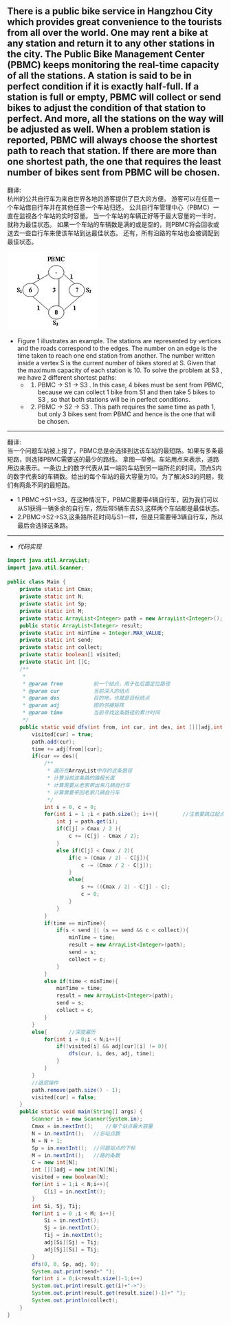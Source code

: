 There is a public bike service in Hangzhou City which provides great convenience to the tourists from all over the world. 
One may rent a bike at any station and return it to any other stations in the city.
The Public Bike Management Center (PBMC) keeps monitoring the real-time capacity of all the stations. 
A station is said to be in perfect condition if it is exactly half-full. 
If a station is full or empty, PBMC will collect or send bikes to adjust the condition of that station to perfect. 
And more, all the stations on the way will be adjusted as well.
When a problem station is reported, PBMC will always choose the shortest path to reach that station. 
If there are more than one shortest path, the one that requires the least number of bikes sent from PBMC will be chosen.
---
翻译:<br>
杭州的公共自行车为来自世界各地的游客提供了巨大的方便。
游客可以在任意一个车站借自行车并在其他任意一个车站归还。
公共自行车管理中心（PBMC）一直在监视各个车站的实时容量。
当一个车站的车辆正好等于最大容量的一半时，就称为最佳状态。
如果一个车站的车辆数是满的或是空的，则PBMC将会回收或送去一些自行车来使该车站到达最佳状态。
还有，所有沿路的车站也会被调配到最佳状态。

![Figure 1](https://github.com/flysafely/PAT-Demo/blob/master/Figures/Public%20Bike%20Managemen.jpg)

+ Figure 1 illustrates an example. 
  The stations are represented by vertices and the roads correspond to the edges. 
  The number on an edge is the time taken to reach one end station from another. 
  The number written inside a vertex S is the current number of bikes stored at S. Given that the maximum capacity of each station is 10. 
  To solve the problem at S3 , we have 2 different shortest paths:
  + 1. PBMC -> S1 -> S3 . In this case, 4 bikes must be sent from PBMC, because we can collect 1 bike from S1 and then take 5 bikes to S3 , so that both stations will be in perfect conditions.
  + 2. PBMC -> S2 -> S3 . This path requires the same time as path 1, but only 3 bikes sent from PBMC and hence is the one that will be chosen.
---
翻译:<br>
当一个问题车站被上报了，PBMC总是会选择到达该车站的最短路。如果有多条最短路，则选择PBMC需要送的最少的路线。
拿图一举例。车站用点来表示，道路用边来表示。一条边上的数字代表从其一端的车站到另一端所花的时间。顶点S内的数字代表S的车辆数。给出的每个车站的最大容量为10。为了解决S3的问题，我们有两条不同的最短路。<br>
+ 1.PBMC->S1->S3，在这种情况下，PBMC需要带4辆自行车，因为我们可以从S1获得一辆多余的自行车，然后带5辆车去S3,这样两个车站都是最佳状态。
+ 2.PBMC->S2->S3,这条路所花时间与S1一样，但是只需要带3辆自行车，所以最后会选择这条路。
---

+ *代码实现*
```java
import java.util.ArrayList;
import java.util.Scanner;
 
public class Main {
    private static int Cmax;
    private static int N;
    private static int Sp;
    private static int M;
    private static ArrayList<Integer> path = new ArrayList<Integer>();      //暂存当前路径，退层的时候移除退层的那个点
    public static ArrayList<Integer> result;                              //暂存已经得到的一条最短路径
    private static int minTime = Integer.MAX_VALUE;                         //暂存路径的行使时间
    private static int send;
    private static int collect;
    private static boolean[] visited;
    private static int []C;
    /**
     *
     * @param from          前一个结点，用于在后面定位路径
     * @param cur           当前深入的结点
     * @param des           目的地，也就是目标结点
     * @param adj           图的邻接矩阵
     * @param time          当前寻找这条路径的累计时间
     */
    public static void dfs(int from, int cur, int des, int [][]adj,int time){       //time是当前这条路径目前累计的行走时间
        visited[cur] = true;
        path.add(cur);
        time += adj[from][cur];
        if(cur == des){
            /**
             * 遍历在ArrayList中存的这条路径
             * 计算当前这条路的路程长度
             * 计算需要从老家带出来几辆自行车
             * 计算需要带回老家几辆自行车
             */
            int s = 0, c = 0;
            for(int i = 1 ;i < path.size(); i++){        //注意要跳过起点开始
                int j = path.get(i);
                if(C[j] > Cmax / 2 ){
                    c += (C[j] - Cmax / 2);
                }
                else if(C[j] < Cmax / 2){
                    if(c > (Cmax / 2) - C[j]){
                        c -= (Cmax / 2 - C[j]);
                    }
                    else{
                        s += ((Cmax / 2) - C[j] - c);
                        c = 0;
                    }
                }
            }
            if(time == minTime){
                if(s < send || (s == send && c < collect)){
                    minTime = time;
                    result = new ArrayList<Integer>(path);
                    send = s;
                    collect = c;
                }
            }
            else if(time < minTime){
                minTime = time;
                result = new ArrayList<Integer>(path);
                send = s;
                collect = c;
            }
        }
        else{       //深度遍历
            for(int i = 0;i < N;i++){
                if(!visited[i] && adj[cur][i] != 0){
                    dfs(cur, i, des, adj, time);
                }
            }
        }
        //退层操作
        path.remove(path.size() - 1);
        visited[cur] = false;
    }
    public static void main(String[] args) {
        Scanner in = new Scanner(System.in);
        Cmax = in.nextInt();    //每个站点最大容量
        N = in.nextInt();   //总站点数
        N = N + 1;
        Sp = in.nextInt();  //问题站点的下标
        M = in.nextInt();   //路的条数
        C = new int[N];
        int [][]adj = new int[N][N];
        visited = new boolean[N];
        for(int i = 1;i < N;i++){
            C[i] = in.nextInt();
        }
        int Si, Sj, Tij;
        for(int i = 0 ;i < M; i++){
            Si = in.nextInt();
            Sj = in.nextInt();
            Tij = in.nextInt();
            adj[Si][Sj] = Tij;
            adj[Sj][Si] = Tij;
        }
        dfs(0, 0, Sp, adj, 0);
        System.out.print(send+" ");
        for(int i = 0;i<result.size()-1;i++)
        System.out.print(result.get(i)+"->");
        System.out.print(result.get(result.size()-1)+" ");
        System.out.println(collect);
    }
}
```
